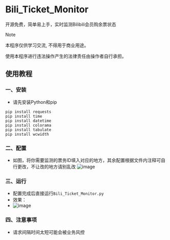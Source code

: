 # Bili_Ticket_Monitor

开源免费，简单易上手，实时监测Bilibili会员购余票状态

> [!NOTE]
> 本程序仅供学习交流, 不得用于商业用途。
>
> 使用本程序进行违法操作产生的法律责任由操作者自行承担。

 ## 使用教程

### 一、安装

 - 请先安装Python和pip

 ```shell
 pip install requests
 pip install time
 pip install datetime
 pip install colorama
 pip install tabulate
 pip install wcwidth
```
### 二、配置
- 如图，将你需要监测的票务ID填入对应的地方，其余配置根据文件内注释可自行更改，不让改的地方请别乱改
![image](https://github.com/user-attachments/assets/617230f6-cad2-461d-8787-9ce46294f494)



### 三、运行
- 配置完成后直接运行`Bili_Ticket_Monitor.py`
- 效果：
- ![image](https://github.com/user-attachments/assets/f3da27c6-888a-45f8-a7d2-e2a66cc239e7)



### 四、注意事项
- 请求间隔时间太短可能会被业务风控
